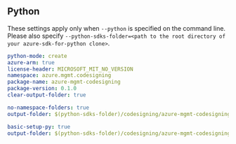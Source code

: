 ## Python

These settings apply only when `--python` is specified on the command line.
Please also specify `--python-sdks-folder=<path to the root directory of your azure-sdk-for-python clone>`.

```yaml $(python)
python-mode: create
azure-arm: true
license-header: MICROSOFT_MIT_NO_VERSION
namespace: azure.mgmt.codesigning
package-name: azure-mgmt-codesigning
package-version: 0.1.0
clear-output-folder: true
```

``` yaml $(python) && $(python-mode) == 'update'
no-namespace-folders: true
output-folder: $(python-sdks-folder)/codesigning/azure-mgmt-codesigning/azure/mgmt/codesigning
```

``` yaml $(python) && $(python-mode) == 'create'
basic-setup-py: true
output-folder: $(python-sdks-folder)/codesigning/azure-mgmt-codesigning
```
